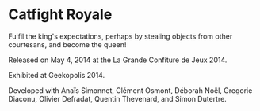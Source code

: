 # Catfight Royale

Fulfil the king's expectations, perhaps by stealing objects from other courtesans, and become the queen!

Released on May 4, 2014 at the La Grande Confiture de Jeux 2014.

Exhibited at Geekopolis 2014.

Developed with Anaïs Simonnet, Clément Osmont, Déborah Noël, Gregorie Diaconu, Olivier Defradat, Quentin Thevenard, and Simon Dutertre.
